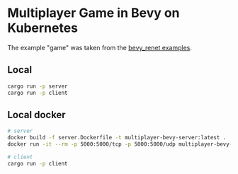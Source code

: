 # Multiplayer Game in Bevy on Kubernetes

The example "game" was taken from the [bevy_renet examples](https://github.com/lucaspoffo/renet/tree/master/bevy_renet/examples).

## Local

```sh
cargo run -p server
cargo run -p client
```

## Local docker

```sh
# server
docker build -f server.Dockerfile -t multiplayer-bevy-server:latest .
docker run -it --rm -p 5000:5000/tcp -p 5000:5000/udp multiplayer-bevy-server:latest

# client
cargo run -p client
```
